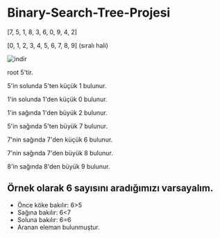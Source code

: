 Binary-Search-Tree-Projesi
==========================
[7, 5, 1, 8, 3, 6, 0, 9, 4, 2]

[0, 1, 2, 3, 4, 5, 6, 7, 8, 9] (sıralı hali)

![indir](https://user-images.githubusercontent.com/91656987/153232950-1c659ebc-f0a1-4c3b-baf2-941667d79077.png)

root 5'tir.

5'in solunda 5'ten küçük 1 bulunur.

1'in solunda 1'den küçük 0 bulunur.

1'in sağında 1'den büyük 2 bulunur.


5'in sağında 5'ten büyük 7 bulunur.

7'nin sağında 7'den küçük 6 bulunur.

7'nin sağında 7'den büyük 8 bulunur.

8'in sağında 8'den büyük 9 bulunur.

## Örnek olarak 6 sayısını aradığımızı varsayalım.
* Önce köke bakılır: 6>5
* Sağına bakılır: 6<7
* Soluna bakılır: 6=6
* Aranan eleman bulunmuştur.
